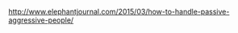 <a href="http://www.elephantjournal.com/2015/03/how-to-handle-passive-aggressive-people/" target="_blank">http://www.elephantjournal.com/2015/03/how-to-handle-passive-aggressive-people/</a>

